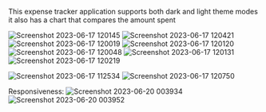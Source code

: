 This expense tracker application supports both dark and light theme modes it also has a chart that compares the amount spent

![Screenshot 2023-06-17 120145](https://github.com/tejaspalyekar/expense_tracker/assets/66875860/7553c6cc-5fef-426a-9696-c0f51a91e08a)
![Screenshot 2023-06-17 120421](https://github.com/tejaspalyekar/expense_tracker/assets/66875860/aeca7cfd-da7f-41c0-81f7-e5de4477aea6)
![Screenshot 2023-06-17 120019](https://github.com/tejaspalyekar/expense_tracker/assets/66875860/d0e2007e-ab4b-4f73-b230-278928b2aa7d)
![Screenshot 2023-06-17 120120](https://github.com/tejaspalyekar/expense_tracker/assets/66875860/b1b1ba6a-b96b-4c40-84e4-7eb1d3561c1b)
![Screenshot 2023-06-17 120048](https://github.com/tejaspalyekar/expense_tracker/assets/66875860/74000365-a7af-4e85-a178-9e703e7a7dba)
![Screenshot 2023-06-17 120131](https://github.com/tejaspalyekar/expense_tracker/assets/66875860/7e73c494-8fc1-4eaa-af8a-2af64a60a5a2)
![Screenshot 2023-06-17 120219](https://github.com/tejaspalyekar/expense_tracker/assets/66875860/fa7ff8dd-afa9-445c-b6a7-d8a4cef178dc)

![Screenshot 2023-06-17 112534](https://github.com/tejaspalyekar/expense_tracker/assets/66875860/2f3f6815-9244-4e91-86ef-1db56aa1754c)
![Screenshot 2023-06-17 120750](https://github.com/tejaspalyekar/expense_tracker/assets/66875860/705ae794-bc6c-4044-8f35-a18c32986e13)

Responsiveness:
![Screenshot 2023-06-20 003934](https://github.com/tejaspalyekar/expense_tracker/assets/66875860/1546b817-6bc8-4139-848c-952e4913cd66)
![Screenshot 2023-06-20 003952](https://github.com/tejaspalyekar/expense_tracker/assets/66875860/b30326e8-aa02-45e7-bb2c-61c7c6dffb58)

